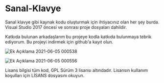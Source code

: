 # Sanal-Klavye

Sanal klavye gibi kaynak kodu oluşturmak için ihtiyacınız olan her şey burda. Visual Studio 2017 öncesi ve sonrası proje dosyaları dahildir.

Katkıda bulunan arkadaşlarım bu projeye kodla katkıda bulunmaya tebrik ediyorum. Bu projeyi indirmek için github'a kayıt olun.

![Ek Açıklama 2021-06-05 000538](https://user-images.githubusercontent.com/42430554/120862802-3630d880-c592-11eb-9a77-53e441a80c8b.jpg)

![Ek Açıklama 2021-06-05 000556](https://user-images.githubusercontent.com/42430554/120862809-3a5cf600-c592-11eb-9d62-ec7f728dd9a9.jpg)


Lisans bilgisi tüm kod, GPL Sürüm 3 lisansı altındadır. Lisansın kullanım koşulları için LİSANS dosyasını okuyun.
